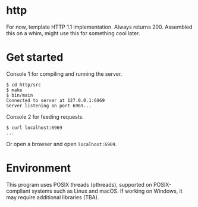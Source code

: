 # http
For now, template HTTP 1.1 implementation. Always returns 200. Assembled this on a whim, might use this for something cool later.
# Get started
Console 1 for compiling and running the server.
```console
$ cd http/src
$ make
$ bin/main
Connected to server at 127.0.0.1:6969
Server listening on port 6969...

```
Console 2 for feeding requests.
```console
$ curl localhost:6969
... 
```
Or open a browser and open `localhost:6969`.
# Environment
This program uses POSIX threads (pthreads), supported on POSIX-compliant systems such as Linux and macOS. If working on Windows, it may require additional libraries (TBA).
